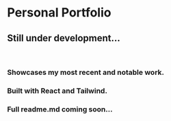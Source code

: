 # Personal Portfolio

## **Still under development...**

<br>

### Showcases my most recent and notable work.

### Built with React and Tailwind.

### Full readme.md coming soon...
